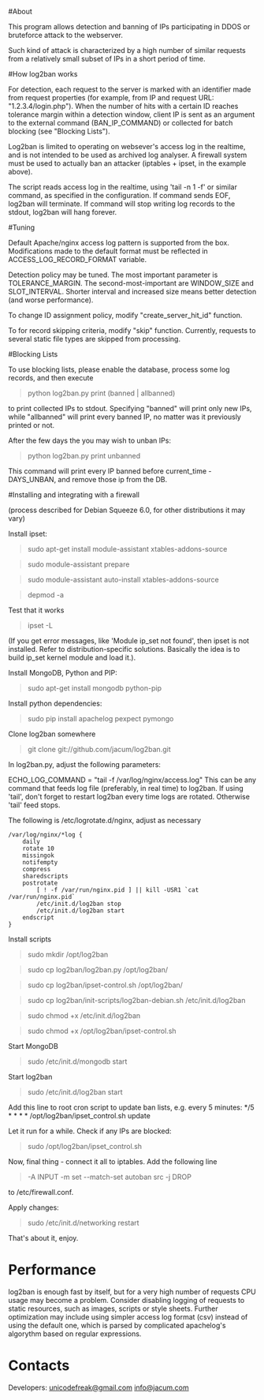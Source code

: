 #About

This program allows detection and banning of IPs participating in DDOS or bruteforce attack to the webserver.

Such kind of attack is characterized by a high number of similar requests from a relatively small subset of IPs in
a short period of time.


#How log2ban works

For detection, each request to the server is marked with an identifier made from request properties (for example,
from IP and request URL: "1.2.3.4/login.php"). When the number of hits with a certain ID reaches tolerance
margin within a detection window, client IP is sent as an argument to the external command (BAN_IP_COMMAND) or
collected for batch blocking (see "Blocking Lists").

Log2ban is limited to operating on websever's access log in the realtime, and is not intended to be used as
archived log analyser. A firewall system must be used to actually ban an attacker (iptables + ipset, in the example
above).

The script reads access log in the realtime, using 'tail -n 1 -f' or similar command, as specified in the
configuration. If command sends EOF, log2ban will terminate. If command will stop writing log records to the
stdout, log2ban will hang forever.

#Tuning

Default Apache/nginx access log pattern is supported from the box. Modifications made to the default format must be
reflected in ACCESS_LOG_RECORD_FORMAT variable.

Detection policy may be tuned. The most important parameter is TOLERANCE_MARGIN. The second-most-important are
WINDOW_SIZE and SLOT_INTERVAL. Shorter interval and increased size means better detection (and worse performance).

To change ID assignment policy, modify "create_server_hit_id" function.

To for record skipping criteria, modify "skip" function. Currently, requests to several static file types are
skipped from processing.

#Blocking Lists

To use blocking lists, please enable the database, process some log records, and then execute

> python log2ban.py print (banned | allbanned)

to print collected IPs to stdout. Specifying "banned" will print only new IPs, while "allbanned" will print every
banned IP, no matter was it previously printed or not.

After the few days the you may wish to unban IPs:

> python log2ban.py print unbanned

This command will print every IP banned before current_time - DAYS_UNBAN, and remove those ip from the DB.

#Installing and integrating with a firewall

(process described for Debian Squeeze 6.0, for other distributions it may vary)

Install ipset:

> sudo apt-get install module-assistant xtables-addons-source

> sudo module-assistant prepare

> sudo module-assistant auto-install xtables-addons-source

> depmod -a

Test that it works

> ipset -L

>

(If you get error messages, like 'Module ip_set not found', then ipset is not installed. Refer to distribution-specific
solutions. Basically the idea is to build ip_set kernel module and load it.).

Install MongoDB, Python and PIP:

> sudo apt-get install mongodb python-pip

Install python dependencies:

> sudo pip install apachelog pexpect pymongo

Clone log2ban somewhere

> git clone git://github.com/jacum/log2ban.git

In log2ban.py, adjust the following parameters:

ECHO_LOG_COMMAND = "tail -f /var/log/nginx/access.log"
This can be any command that feeds log file (preferably, in real time) to log2ban.
If using 'tail', don't forget to restart log2ban every time logs are rotated. Otherwise 'tail' feed stops.

The following is /etc/logrotate.d/nginx, adjust as necessary

    /var/log/nginx/*log {
        daily
        rotate 10
        missingok
        notifempty
        compress
        sharedscripts
        postrotate
            [ ! -f /var/run/nginx.pid ] || kill -USR1 `cat /var/run/nginx.pid`
            /etc/init.d/log2ban stop
            /etc/init.d/log2ban start
        endscript
    }


Install scripts

> sudo mkdir /opt/log2ban

> sudo cp log2ban/log2ban.py /opt/log2ban/

> sudo cp log2ban/ipset-control.sh /opt/log2ban/

> sudo cp log2ban/init-scripts/log2ban-debian.sh /etc/init.d/log2ban

> sudo chmod +x /etc/init.d/log2ban

> sudo chmod +x /opt/log2ban/ipset-control.sh


Start MongoDB

> sudo /etc/init.d/mongodb start

Start log2ban

> sudo /etc/init.d/log2ban start

Add this line to root cron script to update ban lists, e.g. every 5 minutes:
    */5 * * * * /opt/log2ban/ipset_control.sh update

Let it run for a while. Check if any IPs are blocked:

> sudo /opt/log2ban/ipset_control.sh

Now, final thing - connect it all to iptables. Add the following line

> -A INPUT -m set --match-set autoban src -j DROP

to /etc/firewall.conf.

Apply changes:
> sudo /etc/init.d/networking restart

That's about it, enjoy.

# Performance

log2ban is enough fast by itself, but for a very high number of requests CPU usage may become a problem. Consider
disabling logging of requests to static resources, such as images, scripts or style sheets. Further optimization
may include using simpler access log format (csv) instead of using the default one, which is parsed by complicated
apachelog's algorythm based on regular expressions.

# Contacts

Developers: 
[unicodefreak@gmail.com](mailto:unicodefreak@gmail.com)
[info@jacum.com](mailto:info@jacum.com)
